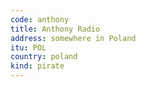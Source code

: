 ```yaml
---
code: anthony
title: Anthony Radio
address: somewhere in Poland
itu: POL
country: poland
kind: pirate
---
```

